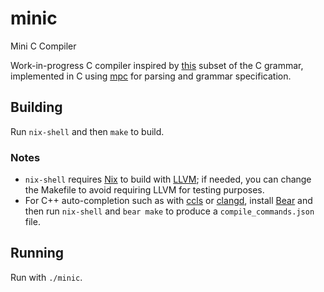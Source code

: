# minic
Mini C Compiler

Work-in-progress C compiler inspired by [this](https://github.com/ayazhafiz/ccc/tree/l2/parsers/L2) subset of the C grammar, implemented in C using [mpc](https://github.com/orangeduck/mpc) for parsing and grammar specification.

## Building

Run `nix-shell` and then `make` to build. 

### Notes
- `nix-shell` requires [Nix](https://nixos.org/download.html) to build with [LLVM](https://llvm.org/docs/tutorial/MyFirstLanguageFrontend/LangImpl03.html); if needed, you can change the Makefile to avoid requiring LLVM for testing purposes.
- For C++ auto-completion such as with [ccls](https://github.com/MaskRay/ccls) or [clangd](https://github.com/clangd/clangd), install [Bear](https://github.com/rizsotto/Bear) and then run `nix-shell` and `bear make` to produce a `compile_commands.json` file.

## Running

Run with `./minic`.
